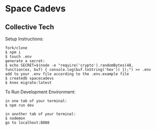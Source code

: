 # Space Cadevs

## Collective Tech

Setup Instructions:

```
fork/clone
$ npm i
$ touch .env
generate a secret:
$ echo SECRET=$(node -e "require('crypto').randomBytes(48, function(ex, buf) { console.log(buf.toString('hex')) });") >> .env
add to your .env file according to the .env.example file
$ createdb spacecadevs
$ knex migrate:latest
```

To Run Development Environment:

```
in one tab of your terminal:
$ npm run dev

in another tab of your terminal:
$ nodemon
go to localhost:8080
```
